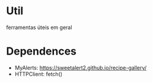 # Util
 ferramentas úteis em geral

# Dependences
 - MyAlerts:
   https://sweetalert2.github.io/recipe-gallery/
 - HTTPClient:
   fetch()
